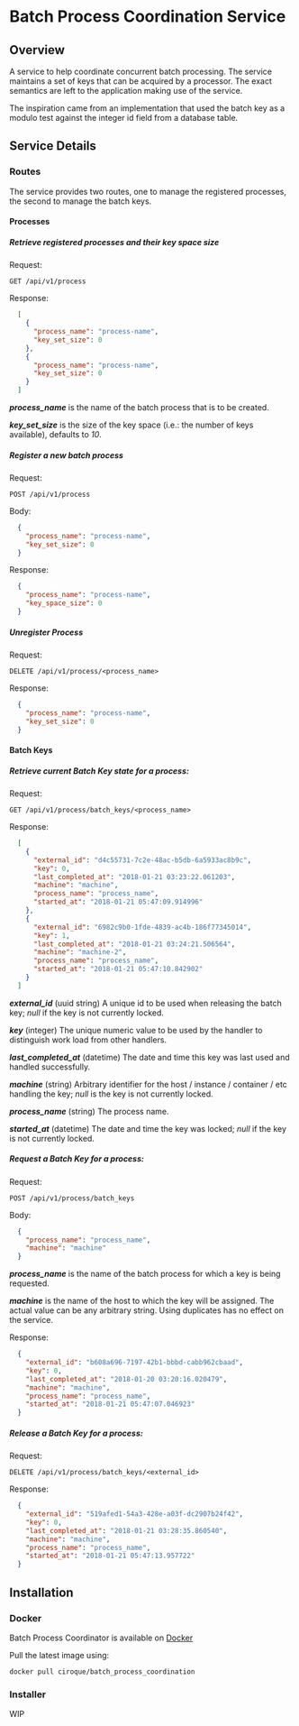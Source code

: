 # Batch Process Coordination Service

## Overview

A service to help coordinate concurrent batch processing. The service maintains a set of keys that can be acquired by a
processor. The exact semantics are left to the application making use of the service.

The inspiration came from an implementation that used the batch key as a modulo test against the integer id field from a
database table.

## Service Details

### Routes

The service provides two routes, one to manage the registered processes, the second to manage the batch keys.

#### Processes

##### Retrieve registered processes and their key space size

Request:

`GET /api/v1/process`

Response:

```json
  [
    {
      "process_name": "process-name",
      "key_set_size": 0
    },
    {
      "process_name": "process-name",
      "key_set_size": 0
    }
  ]
```

_**process_name**_ is the name of the batch process that is to be created.

_**key_set_size**_ is the size of the key space (i.e.: the number of keys available), defaults to *10*.

##### Register a new batch process

Request:

`POST /api/v1/process`

Body: 
  
```json
  {
    "process_name": "process-name",
    "key_set_size": 0
  }
```

Response:

```json
  {
    "process_name": "process-name",
    "key_space_size": 0
  }
```

##### Unregister Process

Request:

`DELETE /api/v1/process/<process_name>`

Response:

```json
  {
    "process_name": "process-name",
    "key_set_size": 0
  }
```

#### Batch Keys

##### Retrieve current Batch Key state for a process:

Request:

`GET /api/v1/process/batch_keys/<process_name>`

Response:

````json
  [
    {
      "external_id": "d4c55731-7c2e-48ac-b5db-6a5933ac8b9c",
      "key": 0,
      "last_completed_at": "2018-01-21 03:23:22.061203",
      "machine": "machine",
      "process_name": "process_name",
      "started_at": "2018-01-21 05:47:09.914996"
    },
    {
      "external_id": "6982c9b0-1fde-4839-ac4b-186f77345014",
      "key": 1,
      "last_completed_at": "2018-01-21 03:24:21.506564",
      "machine": "machine-2",
      "process_name": "process_name",
      "started_at": "2018-01-21 05:47:10.842902"
    }
  ]
````

_**external_id**_ (uuid string) A unique id to be used when releasing the batch key; *null* if the key is not currently locked.

_**key**_ (integer) The unique numeric value to be used by the handler to distinguish work load from other handlers.

_**last_completed_at**_ (datetime) The date and time this key was last used and handled successfully.

_**machine**_ (string) Arbitrary identifier for the host / instance / container / etc handling the key; *null* is the key is not currently locked.

_**process_name**_ (string) The process name.

_**started_at**_ (datetime) The date and time the key was locked; *null* if the key is not currently locked.

##### Request a Batch Key for a process:

Request:

`POST /api/v1/process/batch_keys`

Body:

```json
  {
    "process_name": "process_name", 
    "machine": "machine"
  }
```

_**process_name**_ is the name of the batch process for which a key is being requested.

_**machine**_ is the name of the host to which the key will be assigned. The actual value can be any arbitrary string. Using
duplicates has no effect on the service.

Response:

```json
  {
    "external_id": "b608a696-7197-42b1-bbbd-cabb962cbaad",
    "key": 0,
    "last_completed_at": "2018-01-20 03:20:16.020479",
    "machine": "machine",
    "process_name": "process_name",
    "started_at": "2018-01-21 05:47:07.046923"
  }
```

##### Release a Batch Key for a process:

Request:

`DELETE /api/v1/process/batch_keys/<external_id>`

Response:

````json
  {
    "external_id": "519afed1-54a3-428e-a03f-dc2907b24f42",
    "key": 0,
    "last_completed_at": "2018-01-21 03:28:35.860540",
    "machine": "machine",
    "process_name": "process_name",
    "started_at": "2018-01-21 05:47:13.957722"
  }
````

## Installation

### Docker

Batch Process Coordinator is available on [Docker](https://hub.docker.com/r/ciroque/batch_process_coordination/ "Batch Process Coordination on Docker Hub")

Pull the latest image using:

`docker pull ciroque/batch_process_coordination`

### Installer

WIP


